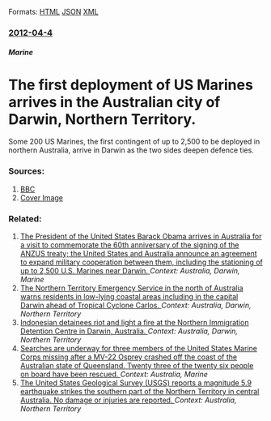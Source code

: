 
Formats: [HTML](/news/2012/04/4/the-first-deployment-of-us-marines-arrives-in-the-australian-city-of-darwin-northern-territory.html)  [JSON](/news/2012/04/4/the-first-deployment-of-us-marines-arrives-in-the-australian-city-of-darwin-northern-territory.json)  [XML](/news/2012/04/4/the-first-deployment-of-us-marines-arrives-in-the-australian-city-of-darwin-northern-territory.xml)  

### [2012-04-4](/news/2012/04/4/index.md)

##### Marine
# The first deployment of US Marines arrives in the Australian city of Darwin, Northern Territory. 

Some 200 US Marines, the first contingent of up to 2,500 to be deployed in northern Australia, arrive in Darwin as the two sides deepen defence ties.


### Sources:

1. [BBC](http://www.bbc.co.uk/news/world-asia-17606594)
1. [Cover Image](http://ichef.bbci.co.uk/news/1024/media/images/59475000/jpg/_59475830_winr1t1s.jpg)

### Related:

1. [The President of the United States Barack Obama arrives in Australia for a visit to commemorate the 60th anniversary of the signing of the ANZUS treaty; the United States and Australia announce an agreement to expand military cooperation between them, including the stationing of up to 2,500 U.S. Marines near Darwin. ](/news/2011/11/16/the-president-of-the-united-states-barack-obama-arrives-in-australia-for-a-visit-to-commemorate-the-60th-anniversary-of-the-signing-of-the-a.md) _Context: Australia, Darwin, Marine_
2. [The Northern Territory Emergency Service in the north of Australia warns residents in low-lying coastal areas including in the capital Darwin ahead of Tropical Cyclone Carlos. ](/news/2011/02/16/the-northern-territory-emergency-service-in-the-north-of-australia-warns-residents-in-low-lying-coastal-areas-including-in-the-capital-darwi.md) _Context: Australia, Darwin, Northern Territory_
3. [Indonesian detainees riot and light a fire at the Northern Immigration Detention Centre in Darwin, Australia. ](/news/2010/08/29/indonesian-detainees-riot-and-light-a-fire-at-the-northern-immigration-detention-centre-in-darwin-australia.md) _Context: Australia, Darwin, Northern Territory_
4. [Searches are underway for three members of the United States Marine Corps missing after a MV-22 Osprey crashed off the coast of the Australian state of Queensland. Twenty three of the twenty six people on board have been rescued. ](/news/2017/08/5/searches-are-underway-for-three-members-of-the-united-states-marine-corps-missing-after-a-mv-22-osprey-crashed-off-the-coast-of-the-australi.md) _Context: Australia, Marine_
5. [The United States Geological Survey (USGS) reports a magnitude 5.9 earthquake strikes the southern part of the Northern Territory in central Australia. No damage or injuries are reported. ](/news/2016/05/20/the-united-states-geological-survey-usgs-reports-a-magnitude-5-9-earthquake-strikes-the-southern-part-of-the-northern-territory-in-central.md) _Context: Australia, Northern Territory_
